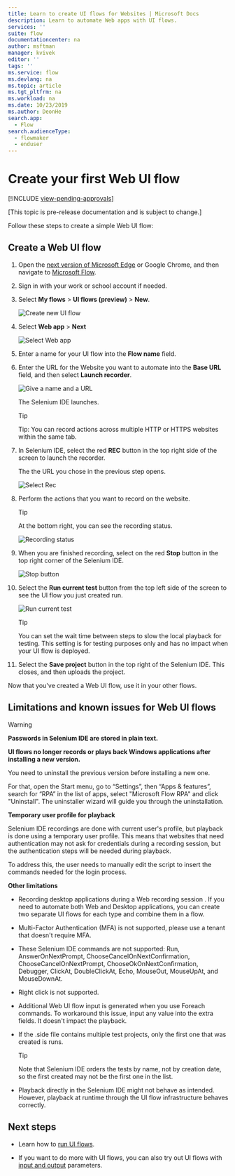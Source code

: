 ```yaml
---
title: Learn to create UI flows for Websites | Microsoft Docs
description: Learn to automate Web apps with UI flows.
services: ''
suite: flow
documentationcenter: na
author: msftman
manager: kvivek
editor: ''
tags: ''
ms.service: flow
ms.devlang: na
ms.topic: article
ms.tgt_pltfrm: na
ms.workload: na
ms.date: 10/23/2019
ms.author: DeonHe
search.app: 
  - Flow
search.audienceType: 
  - flowmaker
  - enduser
---
```

# Create your first Web UI flow
[!INCLUDE [view-pending-approvals](../includes/cc-rebrand.md)]

[This topic is pre-release documentation and is subject to change.]

Follow these steps to create a simple Web UI flow:

## Create a Web UI flow

1. Open the [next version of Microsoft
   Edge](https://www.microsoftedgeinsider.com/) or Google Chrome, and then navigate to [Microsoft Flow](https://flow.microsoft.com/).

1. Sign in with your work or school account if needed.

1. Select  **My flows** > **UI flows (preview)** > **New**.

   ![Create new UI flow](../media/create-windows-ui-flow/create-new.png "Create new UI flow")

1. Select **Web app**  > **Next**
    
   ![Select Web app](../media/create-web-ui-flow/select-web-app.png "Select Web app")

1. Enter a name for your UI flow into the **Flow name** field.

1. Enter the URL for the Website you want to automate into the **Base URL** field, and then select **Launch recorder**.

   ![Give a name and a URL](../media/create-web-ui-flow/give-a-name.png "Give a name and a URL") 

   The Selenium IDE launches.

   >[!TIP] 
   >Tip: You can record actions across multiple HTTP or HTTPS websites within
    the same tab.  

1. In Selenium IDE, select the red **REC** button in the top right side of the screen to launch the recorder.

   The the URL you chose in the previous step opens.

   ![Select Rec](../media/create-web-ui-flow/select-rec.png "Select Rec")

1.  Perform the actions that you want to record on the website. 
    
    >[!TIP]
    >At the bottom right, you can see the recording status.

    ![Recording status](../media/create-web-ui-flow/recording-status.png "Recording status")

1.  When you are finished recording, select on the red **Stop** button in the top right corner of the Selenium IDE.

    ![Stop button](../media/create-web-ui-flow/stop-button.png "Stop button" )

1. Select the **Run current test** button from the top left side of the screen to see the UI flow you just created run.

    ![Run current test](../media/create-web-ui-flow/run-test.png "Run current test")

   >[!TIP]
   >You can set the wait time between steps to slow the local playback for testing. This setting is for testing purposes only and has no impact when your UI flow is deployed.  
  
1. Select the **Save project** button in the top right of the Selenium IDE. This closes, and then uploads the project.

Now that you've created a Web UI flow, use it in your other flows.

## Limitations and known issues for Web UI flows

>[!WARNING]
>**Passwords in Selenium IDE are stored in plain text.**  


**UI flows no longer records or plays back Windows applications after installing a new version.**

You need to uninstall the previous version before installing a new one.

For that, open the Start menu, go to “Settings”, then “Apps & features”, search for “RPA” in the list of apps, select "Microsoft Flow RPA" and click "Uninstall". The uninstaller wizard will guide you through the uninstallation.

**Temporary user profile for playback**

Selenium IDE recordings are done with current user's profile, but playback is done using a temporary user profile. This means that websites that need authentication may not ask for credentials during a recording session, but the authentication steps will be needed during playback. 

To address this, the user needs to manually edit the script to insert the commands needed for the login process.

**Other limitations**

-   Recording desktop applications during a Web recording session . If you need to automate both Web and Desktop applications, you can create two separate UI flows for each type and combine them in a flow.

-   Multi-Factor Authentication (MFA) is not supported, please use a tenant that doesn't require MFA.

-   These Selenium IDE commands are not supported: Run, AnswerOnNextPrompt, ChooseCancelOnNextConfirmation, ChooseCancelOnNextPrompt, ChooseOkOnNextConfirmation, Debugger, ClickAt, DoubleClickAt, Echo, MouseOut, MouseUpAt, and MouseDownAt.

-   Right click is not supported. 

-   Additional Web UI flow input is generated when you use Foreach commands.
    To workaround this issue, input any value into the extra fields. It doesn't impact the playback.

-   If the .side file contains multiple test projects, only the first one that was created is runs. 

     >[!TIP]
     >Note that Selenium IDE orders the tests by name, not by creation date, so the first created may not be the first one in the list.

-   Playback directly in the Selenium IDE might not behave as intended. However, playback at runtime through the UI flow infrastructure behaves correctly.

## Next steps

<!--Todo: fix links-->
- Learn how to [run UI flows](run-ui-flow.md).

- If you want to do more with UI flows, you can also try out UI flows with [input and output](inputs-outputs-web.md) parameters.

